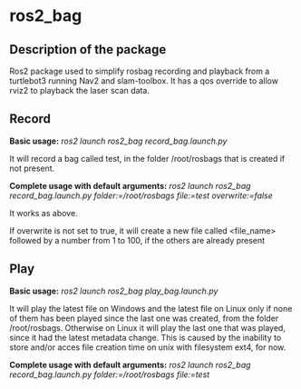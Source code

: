 # ros2_bag
## Description of the package
Ros2 package used to simplify rosbag recording and playback from a turtlebot3 running Nav2 and slam-toolbox. It has a qos override to allow rviz2 to playback the laser scan data.

## Record
**Basic usage:** *ros2 launch ros2_bag record_bag.launch.py*

It will record a bag called test, in the folder /root/rosbags that is created if not present.

**Complete usage with default arguments:** *ros2 launch ros2_bag record_bag.launch.py folder:=/root/rosbags file:=test overwrite:=false*

It works as above.

If overwrite is not set to true, it will create a new file called <file_name> followed by a number from 1 to 100, if the others are already present

## Play

**Basic usage:** *ros2 launch ros2_bag play_bag.launch.py*

It will play the latest file on Windows and the latest file on Linux only if none of them has been played since the last one was created, from the folder /root/rosbags. Otherwise on Linux it will play the last one that was played, since it had the latest metadata change.
This is caused by the inability to store and/or acces file creation time on unix with filesystem ext4, for now.

**Complete usage with default arguments:** *ros2 launch ros2_bag record_bag.launch.py folder:=/root/rosbags file:=test*
